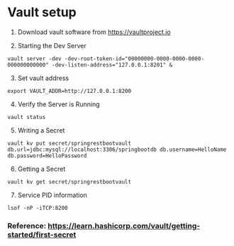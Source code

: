 # Vault setup

1. Download vault software from https://vaultproject.io

2. Starting the Dev Server
`````
vault server -dev -dev-root-token-id="00000000-0000-0000-0000-000000000000" -dev-listen-address="127.0.0.1:8201" & 

`````

3. Set vault address
`````
export VAULT_ADDR=http://127.0.0.1:8200
`````

4. Verify the Server is Running
`````
vault status
`````

5. Writing a Secret
`````
vault kv put secret/springrestbootvault db.url=jdbc:mysql://localhost:3306/springbootdb db.username=HelloName db.password=HelloPassword
`````

6. Getting a Secret
`````
vault kv get secret/springrestbootvault
`````


7. Service PID information
`````
lsof -nP -iTCP:8200
`````





### Reference: https://learn.hashicorp.com/vault/getting-started/first-secret
